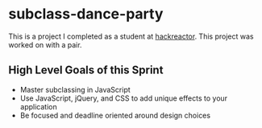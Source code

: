 # subclass-dance-party
This is a project I completed as a student at [hackreactor](http://hackreactor.com). This project was worked on with a pair.

## High Level Goals of this Sprint
- Master subclassing in JavaScript
- Use JavaScript, jQuery, and CSS to add unique effects to your application
- Be focused and deadline oriented around design choices
